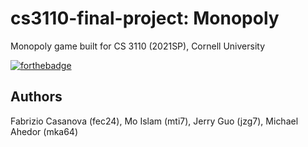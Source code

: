 # cs3110-final-project: Monopoly
Monopoly game built for CS 3110 (2021SP), Cornell University


[![forthebadge](https://forthebadge.com/images/badges/built-with-swag.svg)](https://forthebadge.com)

## Authors
Fabrizio Casanova (fec24), Mo Islam (mti7), Jerry Guo (jzg7), Michael Ahedor (mka64)
